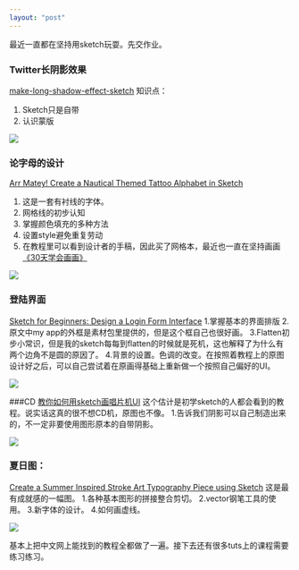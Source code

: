 ```yaml
---
layout: "post"
---
```


最近一直都在坚持用sketch玩耍。先交作业。

### Twitter长阴影效果
[make-long-shadow-effect-sketch](http://brilliantsketch.com/make-long-shadow-effect-sketch/)
知识点：
1. Sketch只是自带 
2. 认识蒙版

![](http://ob49cesbh.bkt.clouddn.com/2018-06-02-15279493950319.jpg)


### 论字母的设计
[Arr Matey! Create a Nautical Themed Tattoo Alphabet in Sketch](http://design.tutsplus.com/tutorials/arr-matey-create-a-nautical-themed-tattoo-alphabet-in-sketch--vector-13984)
1. 这是一套有衬线的字体。
2. 网格线的初步认知
3. 掌握颜色填充的多种方法
4. 设置style避免重复劳动
5. 在教程里可以看到设计者的手稿，因此买了网格本，最近也一直在坚持画画
[《30天学会画画》](http://book.douban.com/subject/20387173/)


![](http://ob49cesbh.bkt.clouddn.com/2018-06-02-15279494085720.jpg)

### 登陆界面
[Sketch for Beginners: Design a Login Form Interface](http://webdesign.tutsplus.com/tutorials/sketch-for-beginners-design-a-login-form-interface--cms-21534)
1.掌握基本的界面排版
2.原文中my app的外框是素材包里提供的，但是这个框自己也很好画。
3.Flatten初步小常识，但是我的sketch每每到flatten的时候就是死机，这也解释了为什么有两个边角不是圆的原因了。 
4.背景的设置。色调的改变。在按照着教程上的原图设计好之后，可以自己尝试着在原画得基础上重新做一个按照自己偏好的UI。

![](http://ob49cesbh.bkt.clouddn.com/2018-06-02-15279494260190.jpg)


###CD
[教你如何用sketch画唱片机UI](http://www.sketchs.cn/tutorials/detail/231.html)
这个估计是初学sketch的人都会看到的教程。说实话这真的很不想CD机，原图也不像。
1.告诉我们阴影可以自己制造出来的，不一定非要使用图形原本的自带阴影。

![](http://ob49cesbh.bkt.clouddn.com/2018-06-02-15279494384548.jpg)


### 夏日图：
[Create a Summer Inspired Stroke Art Typography Piece using Sketch](http://design.tutsplus.com/articles/create-a-summer-inspired-stroke-art-typography-piece-using-sketch--vector-12092)
这是最有成就感的一幅图。
1.各种基本图形的拼接整合剪切。
2.vector钢笔工具的使用。
3.新字体的设计。 
4.如何画虚线。

![](http://ob49cesbh.bkt.clouddn.com/2018-06-02-15279494492549.jpg)


基本上把中文网上能找到的教程全都做了一遍。接下去还有很多tuts上的课程需要练习练习。



